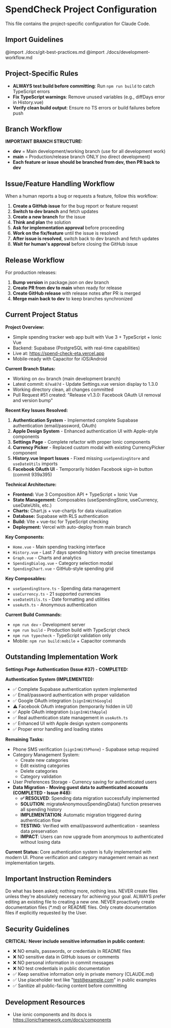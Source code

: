 # SpendCheck Project Configuration

This file contains the project-specific configuration for Claude Code.

## Import Guidelines

@import ./docs/git-best-practices.md
@import ./docs/development-workflow.md

## Project-Specific Rules

- **ALWAYS test build before committing**: Run `npm run build` to catch TypeScript errors
- **Fix TypeScript warnings**: Remove unused variables (e.g., diffDays error in History.vue)  
- **Verify clean build output**: Ensure no TS errors or build failures before push

## Branch Workflow

**IMPORTANT BRANCH STRUCTURE:**
- **dev** = Main development/working branch (use for all development work)
- **main** = Production/release branch ONLY (no direct development)
- **Each feature or issue should be branched from dev, then PR back to dev**

## Issue/Feature Handling Workflow

When a human reports a bug or requests a feature, follow this workflow:
1. **Create a GitHub issue** for the bug report or feature request
2. **Switch to dev branch** and fetch updates
3. **Create a new branch** for the issue
4. **Think and plan** the solution
5. **Ask for implementation approval** before proceeding
6. **Work on the fix/feature** until the issue is resolved
7. **After issue is resolved**, switch back to dev branch and fetch updates
8. **Wait for human's approval** before closing the GitHub issue

## Release Workflow

For production releases:
1. **Bump version** in package.json on dev branch
2. **Create PR from dev to main** when ready for release
3. **Create GitHub release** with release notes after PR is merged
4. **Merge main back to dev** to keep branches synchronized

## Current Project Status

**Project Overview:**
- Simple spending tracker web app built with Vue 3 + TypeScript + Ionic Vue
- Backend: Supabase (PostgreSQL with real-time capabilities)
- Live at: https://spend-check-eta.vercel.app
- Mobile-ready with Capacitor for iOS/Android

**Current Branch Status:**
- Working on `dev` branch (main development branch)
- Latest commit: `67ea87d` - Update Settings.vue version display to 1.3.0
- Working directory clean, all changes committed
- Pull Request #51 created: "Release v1.3.0: Facebook OAuth UI removal and version bump"

**Recent Key Issues Resolved:**
1. **Authentication System** - Implemented complete Supabase authentication (email/password, OAuth)
2. **Apple Design System** - Enhanced authentication UI with Apple-style components
3. **Settings Page** - Complete refactor with proper Ionic components
4. **Currency Picker** - Replaced custom modal with existing CurrencyPicker component
5. **History.vue Import Issues** - Fixed missing `useSpendingStore` and `useDateUtils` imports
6. **Facebook OAuth UI** - Temporarily hidden Facebook sign-in button (commit 939a395)

**Technical Architecture:**
- **Frontend:** Vue 3 Composition API + TypeScript + Ionic Vue
- **State Management:** Composables (useSpendingStore, useCurrency, useDateUtils, etc.)
- **Charts:** Chart.js + vue-chartjs for data visualization
- **Database:** Supabase with RLS authentication
- **Build:** Vite + vue-tsc for TypeScript checking
- **Deployment:** Vercel with auto-deploy from main branch

**Key Components:**
- `Home.vue` - Main spending tracking interface
- `History.vue` - Last 7 days spending history with precise timestamps
- `Graph.vue` - Charts and analytics
- `SpendingDialog.vue` - Category selection modal
- `SpendingChart.vue` - GitHub-style spending grid

**Key Composables:**
- `useSpendingStore.ts` - Spending data management
- `useCurrency.ts` - 21 supported currencies
- `useDateUtils.ts` - Date formatting and utilities
- `useAuth.ts` - Anonymous authentication

**Current Build Commands:**
- `npm run dev` - Development server
- `npm run build` - Production build with TypeScript check
- `npm run typecheck` - TypeScript validation only
- Mobile: `npm run build:mobile` + Capacitor commands

## Outstanding Implementation Work

**Settings Page Authentication (Issue #37) - COMPLETED:**

**Authentication System (IMPLEMENTED):**
- ✅ Complete Supabase authentication system implemented
- ✅ Email/password authentication with proper validation
- ✅ Google OAuth integration (`signInWithGoogle`)
- ⚠️ Facebook OAuth integration (temporarily hidden in UI) 
- ✅ Apple OAuth integration (`signInWithApple`)
- ✅ Real authentication state management in `useAuth.ts`
- ✅ Enhanced UI with Apple design system components
- ✅ Proper error handling and loading states

**Remaining Tasks:**
- Phone SMS verification (`signInWithPhone`) - Supabase setup required
- Category Management System:
  - Create new categories
  - Edit existing categories  
  - Delete categories
  - Category validation
- User Preferences Storage - Currency saving for authenticated users
- **Data Migration - Moving guest data to authenticated accounts (COMPLETED - Issue #48):**
  - **✅ RESOLVED**: Spending data migration successfully implemented
  - **SOLUTION**: migrateAnonymousSpendingData() function preserves all spending history
  - **IMPLEMENTATION**: Automatic migration triggered during authentication flow
  - **TESTING**: Verified with email/password authentication - seamless data preservation
  - **IMPACT**: Users can now upgrade from anonymous to authenticated without losing data

**Current Status:** Core authentication system is fully implemented with modern UI. Phone verification and category management remain as next implementation targets.

## Important Instruction Reminders

Do what has been asked; nothing more, nothing less.
NEVER create files unless they're absolutely necessary for achieving your goal.
ALWAYS prefer editing an existing file to creating a new one.
NEVER proactively create documentation files (*.md) or README files. Only create documentation files if explicitly requested by the User.

## Security Guidelines

**CRITICAL: Never include sensitive information in public content:**
- ❌ NO emails, passwords, or credentials in README files
- ❌ NO sensitive data in GitHub issues or comments
- ❌ NO personal information in commit messages
- ❌ NO test credentials in public documentation
- ✅ Keep sensitive information only in private memory (CLAUDE.md)
- ✅ Use placeholder text like "test@example.com" in public examples
- ✅ Sanitize all public-facing content before committing

## Development Resources

- Use ionic components and its docs is https://ionicframework.com/docs/components

